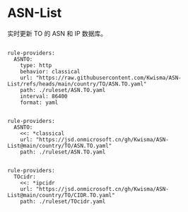 
# ASN-List

实时更新 TO 的 ASN 和 IP 数据库。

<pre><code class="language-javascript">
rule-providers:
  ASNTO:
    type: http
    behavior: classical
    url: "https://raw.githubusercontent.com/Kwisma/ASN-List/refs/heads/main/country/TO/ASN.TO.yaml"
    path: ./ruleset/ASN.TO.yaml
    interval: 86400
    format: yaml
</code></pre>

<pre><code class="language-javascript">
rule-providers:
  ASNTO:
    <<: *classical
    url: "https://jsd.onmicrosoft.cn/gh/Kwisma/ASN-List@main/country/TO/ASN.TO.yaml"
    path: ./ruleset/ASN.TO.yaml
</code></pre>

<pre><code class="language-javascript">
rule-providers:
  TOcidr:
    <<: *ipcidr
    url: "https://jsd.onmicrosoft.cn/gh/Kwisma/ASN-List@main/country/TO/CIDR.TO.yaml"
    path: ./ruleset/TOcidr.yaml
</code></pre>
